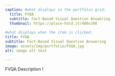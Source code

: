```yaml
---
caption: #what displays in the portfolio grid:
  title: FVQA
  subtitle: Fact-Based Visual Question Answering
  thumbnail: https://place-hold.it/400x300
  
#what displays when the item is clicked:
title: FVQA
subtitle: Fact-Based Visual Question Answering
image: assets/img/portfolio/FVQA.jpg
alt: image alt text

---
```

FVQA Description !

